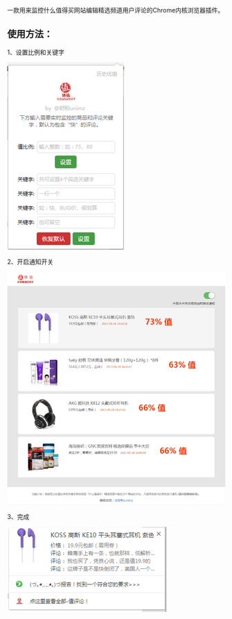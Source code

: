 一款用来监控什么值得买网站编辑精选频道用户评论的Chrome内核浏览器插件。

## 使用方法：

1、设置比例和关键字

![设置页](https://raw.githubusercontent.com/shupande/SMZDM-COMMENT-PICK/16ae5286a0bb10d7ea479cca5b662d614afb7431/Publish/setup.png)



2、开启通知开关

![开启通知](https://raw.githubusercontent.com/shupande/SMZDM-COMMENT-PICK/master/Publish/more.png)





3、完成

![通知效果](https://github.com/shupande/SMZDM-COMMENT-PICK/raw/16ae5286a0bb10d7ea479cca5b662d614afb7431/Publish/notify.png)
